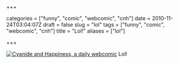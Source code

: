 +++

categories = ["funny", "comic", "webcomic", "cnh"]
date = 2010-11-24T03:04:07Z
draft = false
slug = "lol"
tags = ["funny", "comic", "webcomic", "cnh"]
title = "Lol!"
aliases = ["lol"]

+++

[![Cyanide and Happiness, a daily webcomic](http://www.flashasylum.com/db/files/Comics/Rob/genie-lamp.png)](http://explosm.net/comics/2243/)
Lol!
